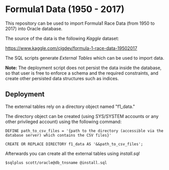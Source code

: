 # Formula1 Data (1950 - 2017)

This repository can be used to import Formula1 Race Data (from 1950 to 2017) into Oracle database.

The source of the data is the following *Kaggle* dataset:

https://www.kaggle.com/cjgdev/formula-1-race-data-19502017

The SQL scripts generate *External Tables* which can be used to import data.

**Note:** The deployment script does not persist the data inside the database, so that user is free to enforce a schema and the required constraints, and create other persisted data structures such as indices. 

## Deployment

The external tables rely on a directory object named "f1_data."

The directory object can be created (using SYS/SYSTEM accounts or any other privileged account) using the following command:

```
DEFINE path_to_csv_files = '{path to the directory (accessible via the database server) which contains the CSV files}'

CREATE OR REPLACE DIRECTORY f1_data AS '&&path_to_csv_files';
```

Afterwards you can create all the external tables using *install.sql*

```
$sqlplus scott/oracle@db_tnsname @install.sql
```
